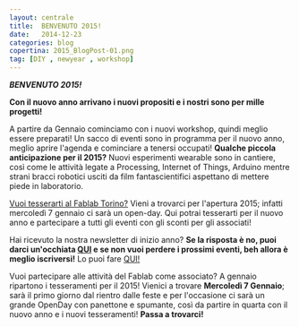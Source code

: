 ```yaml
---
layout: centrale
title:  BENVENUTO 2015!
date:   2014-12-23
categories: blog
copertina: 2015_BlogPost-01.png
tag: [DIY , newyear , workshop]
---
```

***BENVENUTO 2015!***

**Con il nuovo anno arrivano i nuovi propositi e i nostri sono per mille progetti!**

A partire da Gennaio cominciamo con i nuovi workshop, quindi meglio essere preparati!
Un sacco di eventi sono in programma per il nuovo anno, meglio aprire l'agenda e cominciare a tenersi occupati! **Qualche piccola anticipazione per il 2015?**
Nuovi esperimenti wearable sono in cantiere, così come le attività legate a Processing, Internet of Things, Arduino mentre strani bracci robotici usciti da film fantascientifici aspettano di mettere piede in laboratorio.

[Vuoi tesserarti al Fablab Torino?](https://fablabtorino.github.io/fablabtorino-site/iscriviti/)
Vieni a trovarci per l'apertura 2015; infatti mercoledì 7 gennaio ci sarà un open-day. Qui potrai tesserarti per il nuovo anno e partecipare a tutti gli eventi con gli sconti per gli associati!

Hai ricevuto la nostra newsletter di inizio anno?
**Se la risposta è no, puoi darci un'occhiata [QUI](http://eepurl.com/-GKJH) e se non vuoi perdere i prossimi eventi, beh allora è meglio iscriversi!** Lo puoi fare [QUI!](http://fablabtorino.org/newsletter/)

Vuoi partecipare alle attività del Fablab come associato?
A gennaio ripartono i tesseramenti per il 2015!
Vienici a trovare **Mercoledì 7 Gennaio**; sarà il primo giorno dal rientro dalle feste e per l'occasione ci sarà un grande OpenDay con panettone e spumante, così da partire in quarta con il nuovo anno e i nuovi tesseramenti!
**Passa a trovarci!**
